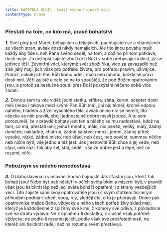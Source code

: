 ```yaml
---
title: KAPITOLA XLVI\. Svatí všeho hojnost mají
contentType: prose
---
```


<section>

### Přestati na tom, co kdo má, pravé bohatství

**_1._** Svět plný jest Maret, běhajících a těkajících, pachtujících se a shánějících ze všech stran, avšak dosti nikdy nemajících. Ale tito jinou povahu mají: každý aby tiše u noh Pána svého seděl, na tom, a což ho při tom potkává, dosti maje. Za nejlepší zajisté zboží drží Boží v sobě přebývající milost, jíž se jedince těší. Zevnitřní věci, kterýmž svět zboží říká, více za zavazadlo než zisk jaký mají, jich však pro potřebu života, pro potřebu pravím, užívajíce. Protož, cokoli jich Pán Bůh komu udělí, málo neb mnoho, každý se praví dosti míti. Věří zajisté a cele se na to spouštějí, že pod Božím opatrováním jsou, a protož za neslušné soudí přes Boží poskýtání něčeho sobě více žádati.

</section>

<section>

**_2._** Divnou sem tu věc viděl: jedni statku, stříbra, zlata, korun, scep­ter dosti měli (nebo i takové mezi svými Pán Bůh má), jiní nic téměř, kromě odpolu nahého, hladem a žízní vyschlého těla; avšak onino nic se nemíti, tito všecko se míti pravili, obojí jednostejně dobré mysli jsouce. A tu sem porozuměl, že v pravdě bohatý jest ten a ničeho se mu nedostává, kdož na tom, co má, přestati umí; jemuž mnoho, málo, nic peněz; veliký, malý, žádný domček; nákladné, chatrné, žádné šatstvo; mnozí, jeden, žádný přítel; vysoké, nízké, žádné místo, neb úřad, neb čest, neb pověst; summou něčím neb ničím býti, vše jedno a též jest. Jak jmenovitě Bůh chce a jej vede, neb staví, neb sází, tak aby šel, stál, seděl, vše že dobře jest a lépe, než on rozumí, věře.

### Pobožným se ničeho nenedostává

**_3._** Ó blahoslavená a vinšování hodná hojnosti! Jak šťastní jsou, kteříž tak bohatí jsou! Nebo byť pak někteří v očích světa bídní a mizerní byli, v pravdě však jsou tisíckrát lép než jací světa boháči opatřeni, i z strany vezdejších věcí. Tito zajisté sami svoji opatrovatelé jsou i s svým statkem tisícerým příhodám poddáni: oheň, voda, rez, zloději etc. o to je připravují. Onino pak opatrovníka majíce Boha, vždycky u něho všech potřeb živý sklad mají, kterýž je každodenně z špižírny své krmí, z komory své odívá, z pokladnice své na útratu vydává. Ne k úplnému-li dostatku, k slušné však potřebě vždycky; ne podle-li rozumu jejich, podle však své prozřetedlnosti, na kteréž oni tisíckrát raději než na rozumu svém přestávají.

</section>
